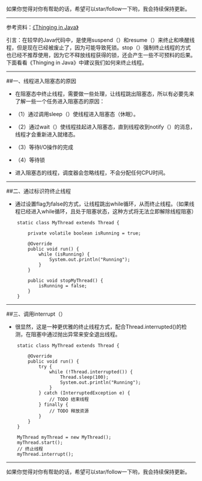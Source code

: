 

如果你觉得对你有帮助的话，希望可以star/follow一下哟，我会持续保持更新。

----------


参考资料：[《Thinging in Java》](1)

引言：在较早的Java代码中，是使用suspend（）和resume（）来终止和唤醒线程，但是现在已经被废止了，因为可能导致死锁。stop（）强制终止线程的方式也已经不推荐使用，因为它不释放线程获得的锁，还会产生一些不可预料的后果。下面看看《Thinging in Java》中建议我们如何来终止线程。


----------
##一、线程进入阻塞态的原因

 - 在阻塞态中终止线程，需要做一些处理，让线程跳出阻塞态，所以有必要先来了解一些一个任务进入阻塞态的原因：

  - （1）通过调用sleep（）使线程进入阻塞态（休眠）。
  - （2）通过wait（）使线程挂起进入阻塞态，直到线程收到notify（）的消息，线程才会重新进入就绪态。
  - （3）等待I/O操作的完成
  - （4）等待锁

 - 进入阻塞态的线程，调度器会忽略线程，不会分配任何CPU时间。


----------
##二、通过标识符终止线程

 - 通过设置flag为false的方式，让线程跳出while循环，从而终止线程。（如果线程已经进入while循环，且处于阻塞状态，这种方式将无法立即解除线程阻塞）

```
	static class MyThread extends Thread {

		private volatile boolean isRunning = true;

		@Override
		public void run() {
			while (isRunning) {
				System.out.println("Running");
			}
		}

		public void stopMyThread() {
			isRunning = false;
		}
	}
```

----------
##三、调用interrupt（）

 - 很显然，这是一种更优雅的终止线程方式，配合Thread.interrupted()的检测，在阻塞中通过抛出异常来安全退出线程。

```
	static class MyThread extends Thread {

		@Override
		public void run() {
			try {
				while (!Thread.interrupted()) {
					Thread.sleep(100);
					System.out.println("Running");
				}
			} catch (InterruptedException e) {
				// TODO 结束线程
			} finally {
				// TODO 释放资源
			}
		}
	}

	MyThread myThread = new MyThread();
	myThread.start();
	// 终止线程
	myThread.interrupt();
```

----------


如果你觉得对你有帮助的话，希望可以star/follow一下哟，我会持续保持更新。

